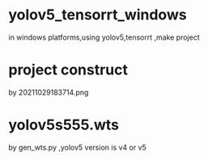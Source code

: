 # yolov5_tensorrt_windows
in windows platforms,using yolov5,tensorrt ,make project
# project construct
by 20211029183714.png
# yolov5s555.wts
by gen_wts.py ,yolov5 version is v4 or v5
